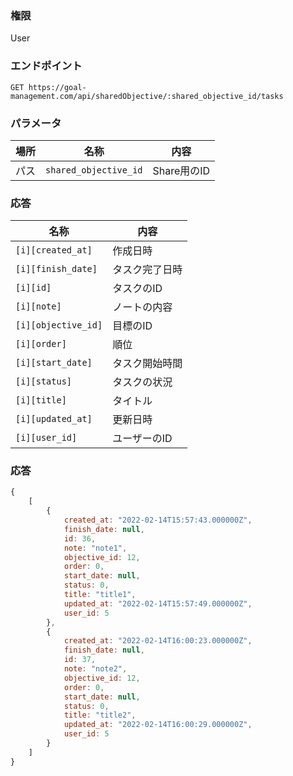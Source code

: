 ### 権限
User

### エンドポイント
```
GET https://goal-management.com/api/sharedObjective/:shared_objective_id/tasks
```


### パラメータ
| 場所  | 名称     | 内容        |
|-----|--------|-----------|
| パス  | `shared_objective_id` | Share用のID |

### 応答
| 名称                | 内容      |
|-------------------|---------|
| `[i][created_at]` | 作成日時    |
| `[i][finish_date]` | タスク完了日時 |
| `[i][id]` | タスクのID  |
| `[i][note]` | ノートの内容  |
| `[i][objective_id]` | 目標のID   |
| `[i][order]` | 順位      |
| `[i][start_date]` | タスク開始時間 |
| `[i][status]` | タスクの状況  |
| `[i][title]` | タイトル    |
| `[i][updated_at]` | 更新日時    |
| `[i][user_id]` | ユーザーのID |

### 応答
```js
{
    [
        {
            created_at: "2022-02-14T15:57:43.000000Z",
            finish_date: null,
            id: 36,
            note: "note1",
            objective_id: 12,
            order: 0,
            start_date: null,
            status: 0,
            title: "title1",
            updated_at: "2022-02-14T15:57:49.000000Z",
            user_id: 5
        },
        {
            created_at: "2022-02-14T16:00:23.000000Z",
            finish_date: null,
            id: 37,
            note: "note2",
            objective_id: 12,
            order: 0,
            start_date: null,
            status: 0,
            title: "title2",
            updated_at: "2022-02-14T16:00:29.000000Z",
            user_id: 5
        }
    ]
}
```

